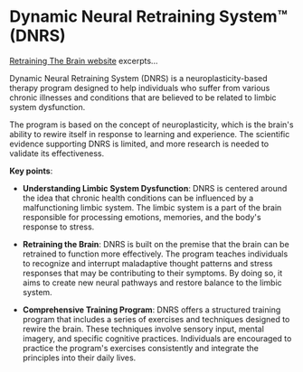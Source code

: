 [//]: # (source: ?)
[//]: # (abbr: DNRS)
[//]: # (tags: limbic-system neuroplasticity brands)

# Dynamic Neural Retraining System™ (DNRS)

[Retraining The Brain website](https://retrainingthebrain.com) excerpts…

Dynamic Neural Retraining System (DNRS) is a neuroplasticity-based therapy program designed to help individuals who suffer from various chronic illnesses and conditions that are believed to be related to limbic system dysfunction.

The program is based on the concept of neuroplasticity, which is the brain's ability to rewire itself in response to learning and experience. The scientific evidence supporting DNRS is limited, and more research is needed to validate its effectiveness.

**Key points**:

* **Understanding Limbic System Dysfunction**: DNRS is centered around the idea that chronic health conditions can be influenced by a malfunctioning limbic system. The limbic system is a part of the brain responsible for processing emotions, memories, and the body's response to stress.

* **Retraining the Brain**: DNRS is built on the premise that the brain can be retrained to function more effectively. The program teaches individuals to recognize and interrupt maladaptive thought patterns and stress responses that may be contributing to their symptoms. By doing so, it aims to create new neural pathways and restore balance to the limbic system.

* **Comprehensive Training Program**: DNRS offers a structured training program that includes a series of exercises and techniques designed to rewire the brain. These techniques involve sensory input, mental imagery, and specific cognitive practices. Individuals are encouraged to practice the program's exercises consistently and integrate the principles into their daily lives.
